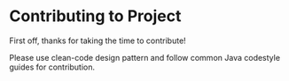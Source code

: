 # Contributing to Project

First off, thanks for taking the time to contribute!

Please use clean-code design pattern and follow common Java codestyle guides for contribution.

